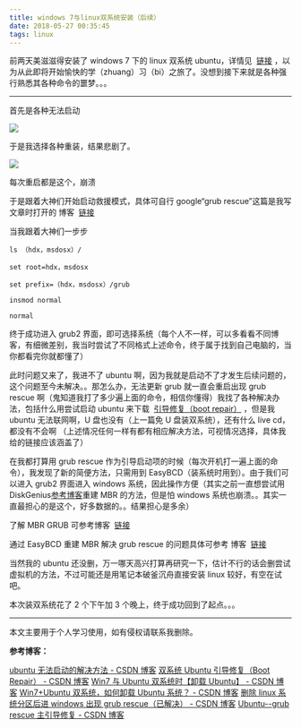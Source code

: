 ```yaml
---
title: windows 7与linux双系统安装（后续）
date: 2018-05-27 00:35:45
tags: linux
---
```


前两天美滋滋得安装了 windows 7 下的 linux 双系统 ubuntu，详情见  [链接](https://zhuanlan.zhihu.com/p/37277742) ，以为从此即将开始愉快的学（zhuang）习（bi）之旅了。没想到接下来就是各种强行熟悉其各种命令的噩梦。。。

---

首先是各种无法启动

![](https://pic1.zhimg.com/v2-da663ff0bed578613fed1f9016d3d9ac_b.jpg)

于是我选择各种重装，结果悲剧了。

![](https://pic4.zhimg.com/v2-fcd2da3fe20cd7d25c2abeb62e8e8037_b.jpg)

每次重启都是这个，崩溃

于是跟着大神们开始启动救援模式，具体可自行 google“grub rescue”这篇是我写文章时打开的 博客  [链接](http://link.zhihu.com/?target=https%3A//blog.csdn.net/u012234115/article/details/38110613)

当我跟着大神们一步步

```
ls （hdx，msdosx）/

set root=hdx，msdosx

set prefix=（hdx，msdosx）/grub

insmod normal

normal
```

终于成功进入 grub2 界面，即可选择系统（每个人不一样，可以多看看不同博客，有细微差别，我当时尝试了不同格式上述命令，终于属于找到自己电脑的，当你都看完你就都懂了）

此时问题又来了，我进不了 ubuntu 啊，因为我就是启动不了才发生后续问题的，这个问题至今未解决。。那怎么办，无法更新 grub 就一直会重启出现 grub rescue 啊（鬼知道我打了多少遍上面的命令，相信你懂得）我找了各种解决办法，包括什么用尝试启动 ubuntu 来下载  [引导修复（boot repair）](http://link.zhihu.com/?target=https%3A//blog.csdn.net/u012260238/article/details/52713724) ，但是我 ubuntu 无法联网啊，U 盘也没有（上一篇免 U 盘装双系统），还有什么 live cd，都没有不会啊 （上述情况任何一样有都有相应解决方法，可视情况选择，具体我给的链接应该涵盖了）

在我都打算用 grub rescue 作为引导启动项的时候（每次开机打一遍上面的命令），我发现了新的简便方法，只需用到 EasyBCD（装系统时用到）。由于我们可以进入 grub2 界面进入 windows 系统，因此操作方便（其实之前一直想尝试用 DiskGenius[参考博客](http://link.zhihu.com/?target=https%3A//blog.csdn.net/pkueecser/article/details/6888392)重建 MBR 的方法，但是怕 windows 系统也崩溃。。其实一直最担心的是这个，好多数据的。。结果担心是多余）

了解 MBR GRUB 可参考博客  [链接](http://link.zhihu.com/?target=https%3A//blog.csdn.net/jscese/article/details/36865449)

通过 EasyBCD 重建 MBR 解决 grub rescue 的问题具体可参考 博客  [链接](http://link.zhihu.com/?target=https%3A//blog.csdn.net/xuehuafeiwu123/article/details/78829717)

当然我的 ubuntu 还没删，万一哪天高兴打算再研究一下，估计不行的话会删尝试虚拟机的方法，不过可能还是用笔记本破釜沉舟直接安装 linux 较好，有空在试吧。

本次装双系统花了 2 个下午加 3 个晚上，终于成功回到了起点。。。

---

本文主要用于个人学习使用，如有侵权请联系我删除。

**参考博客：**

[ubuntu 无法启动的解决方法 - CSDN 博客](https://blog.csdn.net/xqhrs232/article/details/50967886)
[双系统 Ubuntu 引导修复（Boot Repair） - CSDN 博客](https://blog.csdn.net/u012260238/article/details/52713724)
[Win7 与 Ubuntu 双系统时【卸载 Ubuntu】 - CSDN 博客](https://blog.csdn.net/pkueecser/article/details/6888392)
[Win7+Ubuntu 双系统，如何卸载 Ubuntu 系统？ - CSDN 博客](https://blog.csdn.net/xuehuafeiwu123/article/details/78829717)
[删除 linux 系统分区后进 windows 出现 grub rescue（已解决） - CSDN 博客](https://blog.csdn.net/u012234115/article/details/38110613)
[Ubuntu--grub rescue 主引导修复 - CSDN 博客](https://blog.csdn.net/jscese/article/details/36865449)

